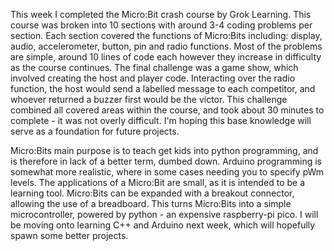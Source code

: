 
This week I completed the Micro:Bit crash course by Grok Learning. This course was broken into 10 sections with around 3-4 coding problems per section. Each section covered the functions of Micro:Bits including: display, audio, accelerometer, button, pin and radio functions. Most of the problems are simple, around 10 lines of code each however they increase in difficulty as the course continues. The final challenge was a game show, which involved creating the host and player code. Interacting over the radio function, the host would send a labelled message to each competitor, and whoever returned a buzzer first would be the victor. This challenge combined all covered areas within the course, and took about 30 minutes to complete - it was not overly difficult. I'm hoping this base knowledge will serve as a foundation for future projects. 

Micro:Bits main purpose is to teach get kids into python programming, and is therefore in lack of a better term, dumbed down. Arduino programming is somewhat more realistic, where in some cases needing you to specify pWm levels. The applications of a Micro:Bit are small, as it is intended to be a learning tool. Micro:Bits can be expanded with a breakout connector, allowing the use of a breadboard. This turns Micro:Bits into a simple microcontroller, powered by python - an expensive raspberry-pi pico. I will be moving onto learning C++ and Arduino next week, which will hopefully spawn some better projects. 